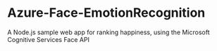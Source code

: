 # Azure-Face-EmotionRecognition
A Node.js sample web app for ranking happiness, using the Microsoft Cognitive Services Face API
